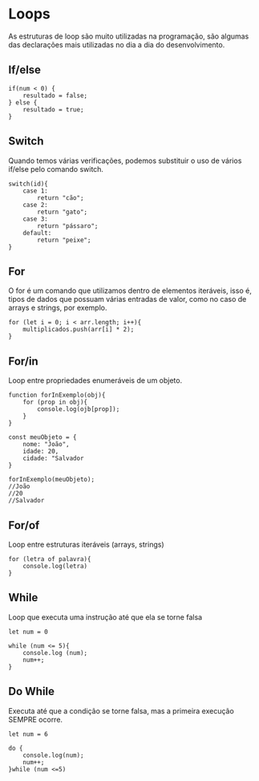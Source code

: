 # Loops

As estruturas de loop são muito utilizadas na programação, são algumas das declarações mais utilizadas no dia a dia do desenvolvimento.

## If/else

```
if(num < 0) {
    resultado = false;
} else {
    resultado = true;
}
```

## Switch

Quando temos várias verificações, podemos substituir o uso de vários if/else pelo comando switch.

```
switch(id){
    case 1:
        return "cão";
    case 2:
        return "gato";
    case 3:
        return "pássaro";
    default:
        return "peixe";
}
```

## For

O for é um comando que utilizamos dentro de elementos iteráveis, isso é, tipos de dados que possuam várias entradas de valor, como no caso de arrays e strings, por exemplo.

```
for (let i = 0; i < arr.length; i++){
    multiplicados.push(arr[i] * 2);
}
```

## For/in

Loop entre propriedades enumeráveis de um objeto.

```
function forInExemplo(obj){
    for (prop in obj){
        console.log(ojb[prop]);
    }
}

const meuObjeto = {
    nome: "João",
    idade: 20,
    cidade: "Salvador
}

forInExemplo(meuObjeto);
//João
//20
//Salvador
```

## For/of

Loop entre estruturas iteráveis (arrays, strings)

```
for (letra of palavra){
    console.log(letra)
}
```

## While

Loop que executa uma instrução até que ela se torne falsa

```
let num = 0

while (num <= 5){
    console.log (num);
    num++;
}
```

## Do While

Executa até que a condição se torne falsa, mas a primeira execução SEMPRE ocorre.

```
let num = 6

do {
    console.log(num);
    num++;
}while (num <=5)
```

